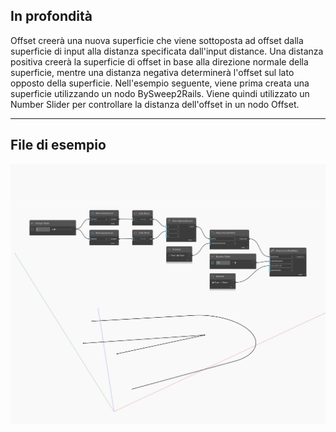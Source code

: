 ## In profondità
Offset creerà una nuova superficie che viene sottoposta ad offset dalla superficie di input alla distanza specificata dall'input distance. Una distanza positiva creerà la superficie di offset in base alla direzione normale della superficie, mentre una distanza negativa determinerà l'offset sul lato opposto della superficie. Nell'esempio seguente, viene prima creata una superficie utilizzando un nodo BySweep2Rails. Viene quindi utilizzato un Number Slider per controllare la distanza dell'offset in un nodo Offset.
___
## File di esempio

![Offset](./Autodesk.DesignScript.Geometry.PolyCurve.Offset_img.jpg)


